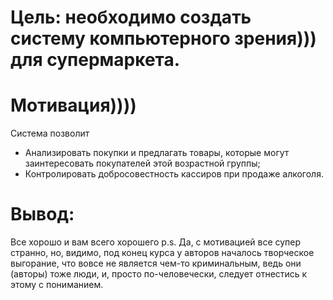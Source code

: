 # Цель: необходимо создать систему компьютерного зрения))) для супермаркета.
# Мотивация)))) 
Система позволит
- Анализировать покупки и предлагать товары, которые могут заинтересовать покупателей этой возрастной группы;
- Контролировать добросовестность кассиров при продаже алкоголя.
# Вывод:
Все хорошо и вам всего хорошего
p.s. Да, с мотивацией все супер странно, но, видимо, под конец курса у авторов началось творческое выгорание, что вовсе не является чем-то криминальным, ведь они (авторы) тоже люди, и, просто по-человечески, следует отнестись к этому с пониманием.
